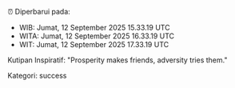 ⏰ Diperbarui pada:
- WIB: Jumat, 12 September 2025 15.33.19 UTC
- WITA: Jumat, 12 September 2025 16.33.19 UTC
- WIT: Jumat, 12 September 2025 17.33.19 UTC

Kutipan Inspiratif:
"Prosperity makes friends, adversity tries them."


Kategori: success

